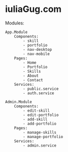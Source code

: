 # iuliaGug.com

Modules:

    App.Module
        Components:
            - skill
            - portfolio
            - nav-desktop
            - nav-mobile
        Pages:
            - Home
            - Portfolio
            - Skills
            - About
            - Contact
        Services:
            - public.service
            - auth.service

    Admin.Module
        Components:
            - edit-skill
            - edit-portfolio
            - add-skill
            - add-portfolio
        Pages:
            - manage-skills
            - manage-portfolio
        Services:
            - admin.service
